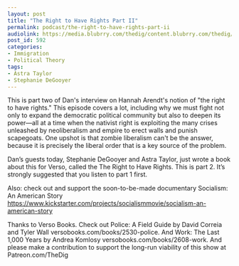 ```yaml
---
layout: post
title: "The Right to Have Rights Part II"
permalink: podcast/the-right-to-have-rights-part-ii
audiolink: https://media.blubrry.com/thedig/content.blubrry.com/thedig/The_Dig_-_EP_108_-_DeGooyerTaylor.mp3
post_id: 592
categories: 
- Immigration
- Political Theory
tags: 
- Astra Taylor
- Stephanie DeGooyer
---
```


This is part two of Dan's interview on Hannah Arendt's notion of "the right to have rights." This episode covers a lot, including why we must fight not only to expand the democratic political community but also to deepen its power—all at a time when the nativist right is exploiting the many crises unleashed by neoliberalism and empire to erect walls and punish scapegoats. One upshot is that zombie liberalism can't be the answer, because it is precisely the liberal order that is a key source of the problem.

Dan’s guests today, Stephanie DeGooyer and Astra Taylor, just wrote a book about this for Verso, called the The Right to Have Rights. This is part 2. It’s strongly suggested that you listen to part 1 first.

Also: check out and support the soon-to-be-made documentary Socialism: An American Story https://www.kickstarter.com/projects/socialismmovie/socialism-an-american-story

Thanks to Verso Books. Check out Police: A Field Guide by David Correia and Tyler Wall versobooks.com/books/2530-police. And Work: The Last 1,000 Years by Andrea Komlosy versobooks.com/books/2608-work. And please make a contribution to support the long-run viability of this show at Patreon.com/TheDig